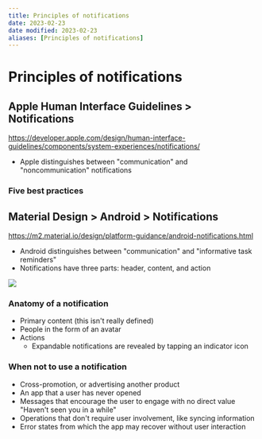 ```yaml
---
title: Principles of notifications
date: 2023-02-23
date modified: 2023-02-23
aliases: [Principles of notifications]
---
```


# Principles of notifications

## Apple Human Interface Guidelines > Notifications

https://developer.apple.com/design/human-interface-guidelines/components/system-experiences/notifications/

- Apple distinguishes between "communication" and "noncommunication" notifications

### Five best practices

## Material Design > Android > Notifications

https://m2.material.io/design/platform-guidance/android-notifications.html

- Android distinguishes between "communication" and "informative task reminders"
- Notifications have three parts: header, content, and action

![](https://i.imgur.com/iF1lQgv.png)

### Anatomy of a notification

- Primary content (this isn't really defined)
- People in the form of an avatar
- Actions
	- Expandable notifications are revealed by tapping an indicator icon

### When not to use a notification

- Cross-promotion, or advertising another product
- An app that a user has never opened
- Messages that encourage the user to engage with no direct value "Haven't seen you in a while"
- Operations that don't require user involvement, like syncing information
- Error states from which the app may recover without user interaction